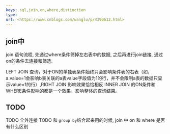 ```yaml
---
keys: sql,join,on,where,distinction
type:
url: <https://www.cnblogs.com/wanglu/p/4390612.html>
---
```


## join中

join 语句流程, 先通过where条件筛掉左右表中的数据, 之后再进行join链接, 通过on的条件去连接和筛选.

LEFT JOIN 查询，对于ON的单独表条件始终只会影响条件表的右表（如，a.value=1会影响b表关联的a表value字段值为1的行，并不会限制a表的数据只显示value=1的行）,RIGHT JOIN 影响效果恰恰相反
INNER JOIN 的ON条件和WHERE条件影响的都是一个效果，影响整体的查询结果。

## TODO

TODO 全外连接
TODO 和 `group by`结合起来用的时候, join 中 on 和 where 是否有什么区别
